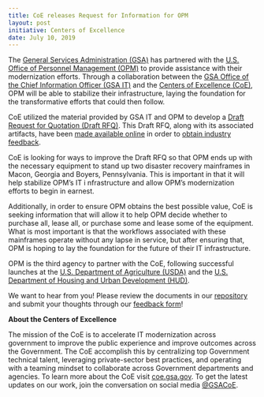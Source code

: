 ```yaml
---
title: CoE releases Request for Information for OPM
layout: post
initiative: Centers of Excellence
date: July 10, 2019
---
```


The <a href="https://www.gsa.gov/">General Services Administration (GSA)</a> has partnered with the 
<a href="https://www.opm.gov/">U.S. Office of Personnel Management (OPM)</a> to provide assistance with their modernization efforts. Through a collaboration between the <a href="https://www.gsa.gov/about-us/organization/gsa-it">GSA Office of the Chief Information Officer (GSA IT)</a> and the <a href="https://coe.gsa.gov/">Centers of Excellence (CoE)</a>, OPM will be able to stabilize their infrastructure, laying the foundation for the transformative efforts that could then follow.

CoE utilized the material provided by GSA IT and OPM to develop a <a href="https://github.com/GSA/coe-opm-mainframe-dr-plan/blob/master/Draft-RFQ.pdf">Draft Request for Quotation (Draft RFQ)</a>. This Draft RFQ, along with its associated artifacts, have been <a href="https://github.com/GSA/coe-opm-mainframe-dr-plan">made available online</a> in order to <a href="https://docs.google.com/forms/d/e/1FAIpQLSfkeXfdYY4_qMGIA7T4D6M7wyA8eweGy7wbg4rjPGLKJouNpQ/viewform">obtain industry feedback</a>.

CoE is looking for ways to improve the Draft RFQ so that OPM ends up with the necessary equipment to stand up two disaster 
recovery mainframes in Macon, Georgia and Boyers, Pennsylvania. This is important in that it will help stabilize OPM’s IT i
nfrastructure and allow OPM’s modernization efforts to begin in earnest.

Additionally, in order to ensure OPM obtains the best possible value, CoE is seeking information that will allow it to help 
OPM decide whether to purchase all, lease all, or purchase some and lease some of the equipment. What is most important is 
that the workflows associated with these mainframes operate without any lapse in service, but after ensuring that, OPM is 
hoping to lay the foundation for the future of their IT infrastructure.

OPM is the third agency to partner with the CoE, following successful launches at the <a href="https://www.usda.gov/">U.S. Department of Agriculture (USDA)</a> and the <a href="https://github.com/GSA/coe-hud-acquisitions/">U.S. Department of Housing and Urban Development (HUD)</a>.

We want to hear from you! Please review the documents in our <a href="https://github.com/GSA/coe-opm-mainframe-dr-plan">repository</a> and submit your thoughts through our <a href="https://docs.google.com/forms/d/e/1FAIpQLSfkeXfdYY4_qMGIA7T4D6M7wyA8eweGy7wbg4rjPGLKJouNpQ/viewform">feedback form</a>!

**About the Centers of Excellence**

The mission of the CoE is to accelerate IT modernization across government to improve the public experience and improve 
outcomes across the Government. The CoE accomplish this by centralizing top Government technical talent, leveraging 
private-sector best practices, and operating with a teaming mindset to collaborate across Government departments and agencies. 
To learn more about the CoE visit <a href="https://coe.gsa.gov/">coe.gsa.gov</a>. To get the latest updates on our work, join the conversation on social media  <a href="https://twitter.com/GSACoE">@GSACoE</a>.
